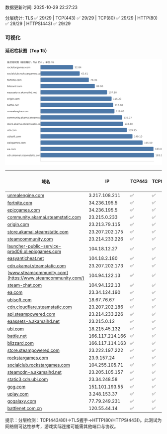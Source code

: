 数据更新时间: 2025-10-29 22:27:23

分层统计: TLS ✅ 29/29 | TCP(443) ✅ 29/29 | TCP(80) ✅ 29/29 | HTTP(80) ✅ 29/29 | HTTPS(443) ✅ 29/29

### 可视化

#### 延迟柱状图（Top 15）

![Latency Chart](latency_chart.svg)

| 域名 | IP | TCP443 | TCP80 | TLS 握手 | HTTP(80) | 状态码 | HTTPS(443) | 状态码(HTTPS) | 延迟(ms) |
|---|---|---|---|---|---|---|---|---|---|
| [unrealengine.com](https://unrealengine.com/) | 3.217.108.211 | ✅ | ✅ | ✅ | ✅ | 301 | ✅ | 301 | 119.86 |
| [fortnite.com](https://fortnite.com/) | 34.236.195.5 | ✅ | ✅ | ✅ | ✅ | 301 | ✅ | 301 | 78.36 |
| [epicgames.com](https://epicgames.com/) | 34.236.195.5 | ✅ | ✅ | ✅ | ✅ | 301 | ✅ | 302 | 165.5 |
| [community.akamai.steamstatic.com](https://community.akamai.steamstatic.com/) | 23.215.0.233 | ✅ | ✅ | ✅ | ✅ | 403 | ✅ | 403 | 132.27 |
| [origin.com](https://origin.com/) | 23.213.79.115 | ✅ | ✅ | ✅ | ✅ | 301 | ✅ | 301 | 115.23 |
| [store.akamai.steamstatic.com](https://store.akamai.steamstatic.com/) | 23.207.202.175 | ✅ | ✅ | ✅ | ✅ | 403 | ✅ | 403 | 133.6 |
| [steamcommunity.com](https://steamcommunity.com/) | 23.214.233.226 | ✅ | ✅ | ✅ | ✅ | 302 | ✅ | 200 | 246.83 |
| [launcher-public-service-prod06.ol.epicgames.com](https://launcher-public-service-prod06.ol.epicgames.com/) | 104.18.12.27 | ✅ | ✅ | ✅ | ✅ | 404 | ✅ | 404 | 218.19 |
| [easyanticheat.net](https://easyanticheat.net/) | 104.18.2.180 | ✅ | ✅ | ✅ | ✅ | 301 | ✅ | 301 | 195.83 |
| [cdn.akamai.steamstatic.com](https://cdn.akamai.steamstatic.com/) | 23.207.202.173 | ✅ | ✅ | ✅ | ✅ | 200 | ✅ | 200 | 183.9 |
| [www.steamcommunity.com](https://www.steamcommunity.com/) | 104.94.122.13 | ✅ | ✅ | ✅ | ✅ | 302 | ✅ | 302 | 239.43 |
| [steam-chat.com](https://steam-chat.com/) | 104.94.122.13 | ✅ | ✅ | ✅ | ✅ | 302 | ✅ | 404 | 239.12 |
| [ea.com](https://ea.com/) | 23.34.124.190 | ✅ | ✅ | ✅ | ✅ | 301 | ✅ | 301 | 183.09 |
| [ubisoft.com](https://ubisoft.com/) | 18.67.76.67 | ✅ | ✅ | ✅ | ✅ | 301 | ✅ | 301 | 149.1 |
| [cdn.cloudflare.steamstatic.com](https://cdn.cloudflare.steamstatic.com/) | 23.207.202.186 | ✅ | ✅ | ✅ | ✅ | 200 | ✅ | 200 | 202.19 |
| [api.steampowered.com](https://api.steampowered.com/) | 23.214.233.226 | ✅ | ✅ | ✅ | ✅ | 404 | ✅ | 404 | 290.53 |
| [eaassets-a.akamaihd.net](https://eaassets-a.akamaihd.net/) | 23.215.0.12 | ✅ | ✅ | ✅ | ✅ | 404 | ✅ | 404 | 107.8 |
| [ubi.com](https://ubi.com/) | 18.215.45.132 | ✅ | ✅ | ✅ | ✅ | 301 | ✅ | 301 | 139.95 |
| [battle.net](https://battle.net/) | 166.117.214.166 | ✅ | ✅ | ✅ | ✅ | 301 | ✅ | 301 | 117.68 |
| [blizzard.com](https://blizzard.com/) | 166.117.114.163 | ✅ | ✅ | ✅ | ✅ | 302 | ✅ | 302 | 88.0 |
| [store.steampowered.com](https://store.steampowered.com/) | 23.222.197.222 | ✅ | ✅ | ✅ | ✅ | 302 | ✅ | 200 | 382.94 |
| [rockstargames.com](https://rockstargames.com/) | 23.9.157.24 | ✅ | ✅ | ✅ | ✅ | 301 | ✅ | 301 | 52.84 |
| [socialclub.rockstargames.com](https://socialclub.rockstargames.com/) | 104.255.105.71 | ✅ | ✅ | ✅ | ✅ | 301 | ✅ | 307 | 63.61 |
| [steamcdn-a.akamaihd.net](https://steamcdn-a.akamaihd.net/) | 23.205.105.157 | ✅ | ✅ | ✅ | ✅ | 200 | ✅ | 200 | 422.74 |
| [static3.cdn.ubi.com](https://static3.cdn.ubi.com/) | 23.34.248.58 | ✅ | ✅ | ✅ | ✅ | 401 | ✅ | 401 | 221.94 |
| [gog.com](https://gog.com/) | 151.101.193.55 | ✅ | ✅ | ✅ | ✅ | 301 | ✅ | 301 | 496.72 |
| [uplay.com](https://uplay.com/) | 3.248.153.37 | ✅ | ✅ | ✅ | ✅ | 301 | ✅ | 301 | 299.7 |
| [gogalaxy.com](https://gogalaxy.com/) | 77.79.249.231 | ✅ | ✅ | ✅ | ✅ | 301 | ✅ | 301 | 456.34 |
| [battlenet.com.cn](https://battlenet.com.cn/) | 120.55.44.14 | ✅ | ✅ | ✅ | ✅ | 308 | ✅ | 302 | 1160.4 |

提示：分层检测：TCP(443/80)→TLS握手→HTTP(80/HTTPS(443))。此测试为网络侧可达性参考，游戏实际连接可能需其他端口与协议。